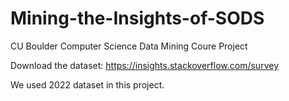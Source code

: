 # Mining-the-Insights-of-SODS

CU Boulder Computer Science Data Mining Coure Project

Download the dataset: https://insights.stackoverflow.com/survey

We used 2022 dataset in this project.
